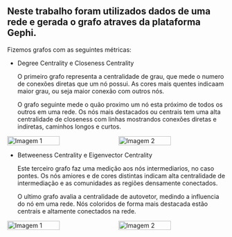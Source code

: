 ## Neste trabalho foram utilizados dados de uma rede e gerada o grafo atraves da plataforma Gephi.

Fizemos grafos com as seguintes métricas:

- Degree Centrality e Closeness Centrality

  O primeiro grafo representa a centralidade de grau, que mede o numero de conexões diretas que um nó possui. As cores mais quentes indicaam maior grau, ou seja maior conexão com outros nós.
  
  O grafo seguinte mede o quão proximo um nó esta próximo de todos os outros em uma rede. Os nós mais destacados ou centrais tem uma alta centralidade de closeness com linhas mostrandos conexões diretas e indiretas, caminhos longos e curtos.

<div style="display: flex; justify-content: space-between;">
  <img src="https://github.com/user-attachments/assets/bf9de614-4efe-40d0-b2dd-95aa969c1457" alt="Imagem 1" style="width: 49%;"/>
  <img src="https://github.com/user-attachments/assets/3183326a-ff20-4e06-b9f4-1c2059683159" alt="Imagem 2" style="width: 49%;"/>
</div>

- Betweeness Centrality e Eigenvector Centrality

  Este terceiro grafo faz uma medição aos nós intermediarios, no caso pontes. Os nós amiores e de cores distintas indicam alta centralidade de intermediação e as comunidades as regiões densamente conectados.
  
  O ultimo grafo avalia a centralidade de autovetor, medindo a influencia do nó em uma rede. Nós coloridos de forma mais destacada estão centrais e altamente conectados na rede.
<div style="display: flex; justify-content: space-between;">
  <img src="https://github.com/user-attachments/assets/b0f375e0-02cf-4f19-b7bc-9a6724460756" alt="Imagem 1" style="width: 49%;"/>
  <img src="https://github.com/user-attachments/assets/b89e5c1c-db21-4991-b066-5c1177110be2" alt="Imagem 2" style="width: 49%;"/>
</div>

